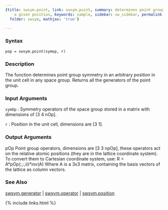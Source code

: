 ```yaml
---
{title: swsym.point, link: swsym.point, summary: determines point group symmetry at
    a given position, keywords: sample, sidebar: sw_sidebar, permalink: swsym_point,
  folder: swsym, mathjax: 'true'}

---
```


### Syntax

`pop = swsym.point(symop, r)`

### Description

The function determines point group symmetry in an arbitrary position in
the unit cell in any space group. Returns all the generators of the point
group.
 

### Input Arguments

`symOp`
: Symmetry operators of the space group stored in a matrix
  with dimensions of [3 4 nOp].

`r`
: Position in the unit cell, dimensions are [3 1].

### Output Arguments

pOp           Point group operators, dimensions are [3 3 npOp], these
              operators act on the relative atomic positions (they are in
              the lattice coordinate system). To convert them to
              Cartesian coordinate system, use:
                  R = A*pOp(:,:,ii)*inv(A)
              Where A is a 3x3 matrix, containing the basis vectors of
              the lattice as column vectors.

### See Also

[swsym.generator](swsym_generator) \| [swsym.operator](swsym_operator) \| [swsym.position](swsym_position)

{% include links.html %}
